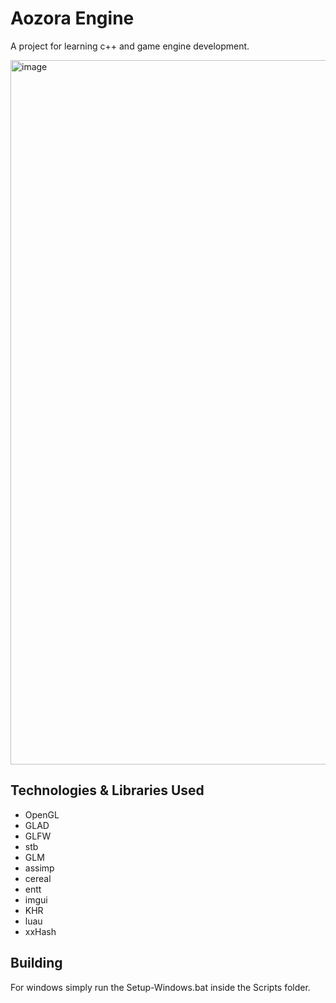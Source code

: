 
# Aozora Engine

A project for learning c++ and game engine development.

<img width="1924" height="1127" alt="image" src="https://github.com/user-attachments/assets/1fe65847-a6a0-403a-8299-dddc2db92a65" />


## Technologies & Libraries Used

* OpenGL
* GLAD
* GLFW
* stb
* GLM
* assimp
* cereal
* entt
* imgui
* KHR
* luau
* xxHash


## Building

For windows simply run the Setup-Windows.bat inside the Scripts folder.

